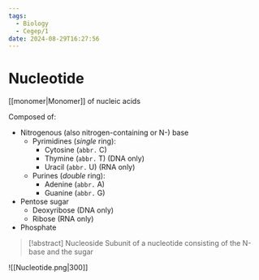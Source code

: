 ```yaml
---
tags:
  - Biology
  - Cegep/1
date: 2024-08-29T16:27:56
---
```


# Nucleotide

[[monomer|Monomer]] of nucleic acids

Composed of:

- Nitrogenous (also nitrogen-containing or N-) base
	- Pyrimidines (*single* ring):
		- Cytosine (`abbr.` C)
		- Thymine (`abbr.` T) (DNA only)
		- Uracil (`abbr.` U) (RNA only)
	- Purines (*double* ring):
		- Adenine (`abbr.` A)
		- Guanine (`abbr.` G)
- Pentose sugar
	- Deoxyribose (DNA only)
	- Ribose (RNA only)
- Phosphate

> [!abstract] Nucleoside
> Subunit of a nucleotide consisting of the N-base and the sugar

![[Nucleotide.png|300]]